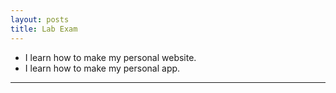 ```yaml
---
layout: posts
title: Lab Exam
---
```



- I learn how to make my personal website.
- I learn how to make my personal app.

---

